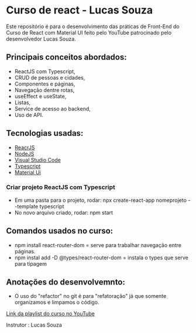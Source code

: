 # Curso de react - Lucas Souza

Este repositório é para o desenvolvimento das práticas de Front-End do Curso de React com Material UI feito pelo YouTube patrocinado pelo desenvolvedor Lucas Souza.

## Principais conceitos abordados:
 
* ReactJS com Typescript,
* CRUD  de pessoas e cidades,
* Componentes e páginas,
* Navegação dentre rotas,
* useEffect e useState,
* Listas,
* Service de acesso ao backend,
* Uso de API.

## Tecnologias usadas: 

* [ReacrJS](https://reactjs.org/docs/getting-started.html)
* [NodeJS](https://nodejs.org/en/download/) 
* [Visual Studio Code](https://code.visualstudio.com/download)
* [Typescript](https://www.typescriptlang.org/docs/)
* [Material Ui](https://mui.com/pt/material-ui/getting-started/installation/)

### Criar projeto ReactJS com Typescript

* Em uma pasta para o projeto, rodar: npx create-react-app nomeprojeto --template typescript
* No novo arquivo criado, rodar: npm start 

## Comandos usados no curso:
* npm install react-router-dom = serve para trabalhar navegação entre páginas.
* npm instal add -D @types/react-router-dom = instala o types que serve para tipagem
## Anotações do desenvolvemnto:
* O uso do "refactor" no git é para "refatoração" já que somente organizamos e limpamos o código.


[Link da playlist do curso no YouTube](https://youtube.com/playlist?list=PL29TaWXah3iaqOejItvW--TaFr9NcruyQ)

Instrutor : Lucas Souza